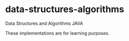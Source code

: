 # data-structures-algorithms
Data Structures and Algorithms JAVA

These implementations are for learning purposes.
